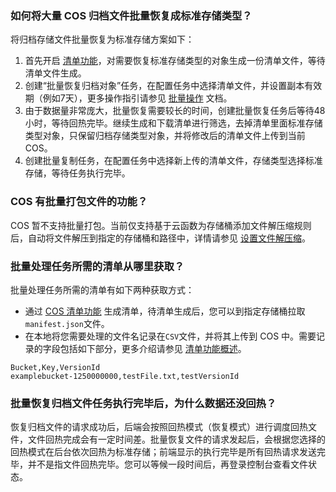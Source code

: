 ### 如何将大量 COS 归档文件批量恢复成标准存储类型？ 

将归档存储文件批量恢复为标准存储方案如下：

1. 首先开启 [清单功能](https://intl.cloud.tencent.com/document/product/436/30622)，对需要恢复标准存储类型的对象生成一份清单文件，等待清单文件生成。
2. 创建“批量恢复归档对象”任务，在配置任务中选择清单文件，并设置副本有效期（例如7天），更多操作指引请参见 [批量操作](https://intl.cloud.tencent.com/document/product/436/34075) 文档。
3. 由于数据量非常庞大，批量恢复需要较长的时间，创建批量恢复任务后等待48小时，等待回热完毕。继续生成和下载清单进行筛选，去掉清单里面标准存储类型对象，只保留归档存储类型对象，并将修改后的清单文件上传到当前 COS。
4. 创建批量复制任务，在配置任务中选择新上传的清单文件，存储类型选择标准存储，等待任务执行完毕。

### COS 有批量打包文件的功能？

COS 暂不支持批量打包。当前仅支持基于云函数为存储桶添加文件解压缩规则后，自动将文件解压到指定的存储桶和路径中，详情请参见 [设置文件解压缩](https://intl.cloud.tencent.com/document/product/436/35663)。

### 批量处理任务所需的清单从哪里获取？

批量处理任务所需的清单有如下两种获取方式：
- 通过 [COS 清单功能](https://intl.cloud.tencent.com/document/product/436/30624) 生成清单，待清单生成后，您可以到指定存储桶拉取`manifest.json`文件。
- 在本地将您需要处理的文件名记录在`CSV`文件，并将其上传到 COS 中。需要记录的字段包括如下部分，更多介绍请参见 [清单功能概述](https://intl.cloud.tencent.com/document/product/436/30622)。
```plaintext
Bucket,Key,VersionId
examplebucket-1250000000,testFile.txt,testVersionId
```

### 批量恢复归档文件任务执行完毕后，为什么数据还没回热？

恢复归档文件的请求成功后，后端会按照回热模式（恢复模式）进行调度回热文件，文件回热完成会有一定时间差。批量恢复文件的请求发起后，会根据您选择的回热模式在后台依次回热为标准存储；前端显示的执行完毕是所有回热请求发送完毕，并不是指文件回热完毕。您可以等候一段时间后，再登录控制台查看文件状态。
